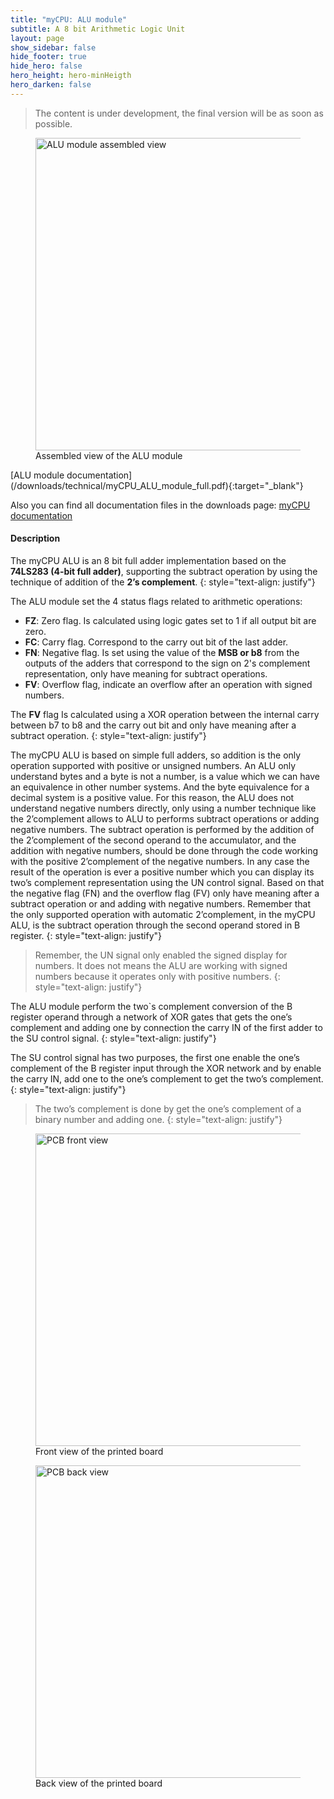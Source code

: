 ```yaml
---
title: "myCPU: ALU module"
subtitle: A 8 bit Arithmetic Logic Unit
layout: page
show_sidebar: false
hide_footer: true
hide_hero: false
hero_height: hero-minHeigth
hero_darken: false
---
```

> The content is under development, the final version will be as soon as possible.

<figure class="center">
    <img src="{{ site.baseurl }}/img/mycpu/modules/alu/alu_assembled_min.png" alt="ALU module assembled view" title="Assembled view of the ALU module" width="500px">
    <figcaption>Assembled view of the ALU module</figcaption>
</figure>
[ALU module documentation](/downloads/technical/myCPU_ALU_module_full.pdf){:target="_blank"}

Also you can find all documentation files in the downloads page: [myCPU documentation](/pages/en/mycpu/downloads/technical_docs)
#### Description
The myCPU ALU is an 8 bit full adder implementation based on the **74LS283 (4-bit full adder)**, supporting the subtract operation by using the technique of addition of the **2’s complement**.
{: style="text-align: justify"}

The ALU module set the 4 status flags related to arithmetic operations:
+	**FZ**: Zero flag. 
Is calculated using logic gates set to 1 if all output bit are zero.
+	**FC**: Carry flag. 
Correspond to the carry out bit of the last adder.
+	**FN**: Negative flag.
Is set using the value of the **MSB or b8** from the outputs of the adders that correspond to the sign on 2's complement representation, only have meaning for subtract operations.
+	**FV**: Overflow flag, indicate an overflow after an operation with signed numbers.

The **FV** flag Is calculated using a XOR operation between the internal carry between b7 to b8 and the carry out bit and only have meaning after a subtract operation.
{: style="text-align: justify"}

The myCPU ALU is based on simple full adders, so addition is the only operation supported with positive or unsigned numbers. An ALU only understand bytes and a byte is not a number, is a value which we can have an equivalence in other number systems. And the byte equivalence for a decimal system is a positive value. For this reason, the ALU does not understand negative numbers directly, only using a number technique like the 2’complement allows to ALU to performs subtract operations or adding negative numbers. The subtract operation is performed by the addition of the 2’complement of the second operand to the accumulator, and the addition with negative numbers, should be done through the code working with the positive 2’complement of the negative numbers. In any case the result of the operation is ever a positive number which you can display its two’s complement representation using the UN control signal. Based on that the negative flag (FN) and the overflow flag (FV) only have meaning after a subtract operation or and adding with negative numbers. Remember that the only supported operation with automatic 2’complement, in the myCPU ALU, is the subtract operation through the second operand stored in B register.
{: style="text-align: justify"}

>Remember, the UN signal only enabled the signed display for numbers. It does not means the ALU are working with signed numbers because it operates only with positive numbers.
{: style="text-align: justify"}

The ALU module perform the two`s complement conversion of the B register operand through a network of XOR gates that gets the one’s complement and adding one by connection the carry IN of the first adder to the SU control signal.
{: style="text-align: justify"}

The SU control signal has two purposes, the first one enable the one’s complement of the B register input through the XOR network and by enable the carry IN, add one to the one’s complement to get the two’s complement.
{: style="text-align: justify"}

>The two’s complement is done by get the one’s complement of a binary number and adding one.
{: style="text-align: justify"}

<figure class="center">
    <img src="{{ site.baseurl }}/img/mycpu/modules/alu/alu_clear_front_min.png" alt="PCB front view" title="Front view of the printed board" width="500px">
    <figcaption>Front view of the printed board</figcaption>
</figure>
<figure class="center">
    <img src="{{ site.baseurl }}/img/mycpu/modules/alu/alu_clear_back_min.png" alt="PCB back view" title="Back view of the printed board" width="500px">
    <figcaption>Back view of the printed board</figcaption>
</figure>
